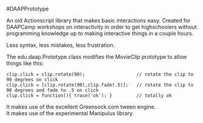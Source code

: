 #DAAPPrototype

An old Actionscript library that makes basic interactions easy. 
Created for DAAPCamp workshops on interactivity in order to get highschoolers without programming knowledge up to making interactive things in a couple hours.

Less syntax, less mistakes, less frustration.
	
The edu.daap.Prototype class modifies the MovieClip prototype to allow things like this: 

	clip.click = clip.rotate(90);					// rotate the clip to 90 degrees on click
	clip.click = [clip.rotate(90),clip.fade(.5)];	// rotate the clip to 90 degrees and fade to .5 on click
	clip.click = function(){ trace('ok'); }			// totally ok

It makes use of the excellent Greensock.com tween engine.	
It makes use of the experimental Manipulus library. 
